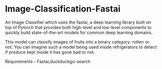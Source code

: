 # Image-Classification-Fastai

An Image Classifier which uses the fastai, a deep learning library built on top of Pytorch that provides both high-level and low-level components to quickly build state-of-the-art models for common deep learning domains.

This model can classify images of fruits into a binary category: rotten or not. 
You can imagine such a model being used inside refrigerators to detect if produce kept inside it has gone bad or not.

Requirements - Fastai,duckduckgo-search
